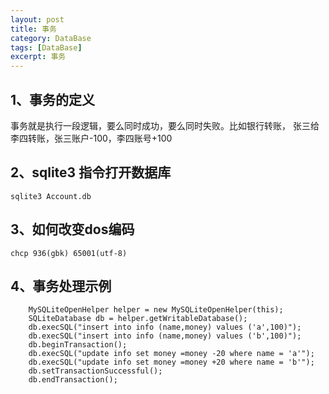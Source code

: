 ```yaml
---
layout: post
title: 事务
category: DataBase
tags: [DataBase]
excerpt: 事务
---
```



## 1、事务的定义 ##

事务就是执行一段逻辑，要么同时成功，要么同时失败。比如银行转账， 张三给李四转账，张三账户-100，李四账号+100 

## 2、sqlite3 指令打开数据库 ##


 	sqlite3 Account.db 

## 3、如何改变dos编码  ##


	chcp 936(gbk) 65001(utf-8)


## 4、事务处理示例 ##

        MySQLiteOpenHelper helper = new MySQLiteOpenHelper(this);
        SQLiteDatabase db = helper.getWritableDatabase();
        db.execSQL("insert into info (name,money) values ('a',100)");
        db.execSQL("insert into info (name,money) values ('b',100)");
        db.beginTransaction();
        db.execSQL("update info set money =money -20 where name = 'a'");
        db.execSQL("update info set money =money +20 where name = 'b'");
        db.setTransactionSuccessful();
        db.endTransaction();